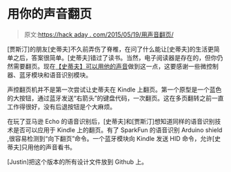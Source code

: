 # 用你的声音翻页

> 原文:[https://hack aday . com/2015/05/19/用声音翻页/](https://hackaday.com/2015/05/19/turning-a-page-with-your-voice/)

[贾斯汀]的朋友[史蒂夫]不久前弄伤了脊椎，在问了什么能让[史蒂夫]的生活更简单之后，答案很简单。[史蒂夫]错过了读书。当然，电子阅读器是存在的，但你仍然需要翻页。现在[【史蒂夫】可以用他的声音](http://wyolum.com/voice-page-down/)做到这一点，这要感谢一些微控制器、蓝牙模块和语音识别模块。

声控翻页机并不是第一次尝试让史蒂夫在 Kindle 上翻页。第一个原型是一个蓝色的大按钮，通过蓝牙发送“右箭头”的键盘代码，一次翻页。这在多页翻转之前一直工作得很好，没有后退按钮是个大麻烦。

在玩了亚马逊 Echo 的语音识别后，[史蒂夫]和[贾斯汀]想知道同样的语音识别技术是否可以应用于 Kindle 上的翻页。有了 SparkFun 的语音识别 Arduino shield ,很容易检测到“向下翻页”命令。一个蓝牙模块向 Kindle 发送 HID 命令，允许[史蒂夫]只用他的声音看书。

[Justin]把这个版本的所有设计文件放到 Github 上。